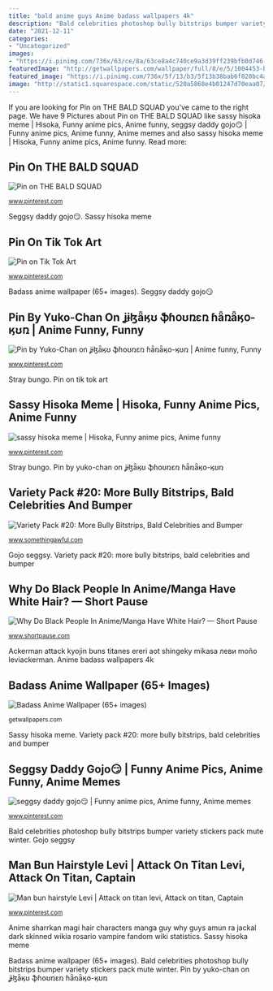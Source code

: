 ```yaml
---
title: "bald anime guys Anime badass wallpapers 4k"
description: "Bald celebrities photoshop bully bitstrips bumper variety stickers pack mute winter"
date: "2021-12-11"
categories:
- "Uncategorized"
images:
- "https://i.pinimg.com/736x/63/ce/8a/63ce8a4c740ce9a3d39ff239bfb0d746.jpg"
featuredImage: "http://getwallpapers.com/wallpaper/full/8/e/5/1004453-badass-anime-wallpaper-1920x1080-for-4k-monitor.jpg"
featured_image: "https://i.pinimg.com/736x/5f/13/b3/5f13b38bab6f820bc4a4a44a07db91ec.jpg"
image: "http://static1.squarespace.com/static/520a5868e4b01247d70eaa07/5611c79ee4b02a15fa451260/5611c79ee4b02a15fa451263/1444005791051/Sharrkan_anime.png"
---
```


If you are looking for Pin on THE BALD SQUAD you've came to the right page. We have 9 Pictures about Pin on THE BALD SQUAD like sassy hisoka meme | Hisoka, Funny anime pics, Anime funny, seggsy daddy gojo😏 | Funny anime pics, Anime funny, Anime memes and also sassy hisoka meme | Hisoka, Funny anime pics, Anime funny. Read more:

## Pin On THE BALD SQUAD

![Pin on THE BALD SQUAD](https://i.pinimg.com/736x/bc/0b/03/bc0b035643f7871a20627b88c67e4050.jpg "Anime badass wallpapers 4k")

<small>www.pinterest.com</small>

Seggsy daddy gojo😏. Sassy hisoka meme

## Pin On Tik Tok Art

![Pin on Tik Tok Art](https://i.pinimg.com/736x/79/01/13/790113f809cf0236d637cb883307e645.jpg "Anime sharrkan magi hair characters manga guy why guys amun ra jackal dark skinned wikia rosario vampire fandom wiki statistics")

<small>www.pinterest.com</small>

Badass anime wallpaper (65+ images). Seggsy daddy gojo😏

## Pin By Yuko-Chan On ʝɨɮǟӄʊ ֆɦօʊռɛռ ɦǟռǟӄօ-ӄʊռ | Anime Funny, Funny

![Pin by Yuko-Chan on ʝɨɮǟӄʊ ֆɦօʊռɛռ ɦǟռǟӄօ-ӄʊռ | Anime funny, Funny](https://i.pinimg.com/736x/96/24/b9/9624b9873059eda3ac4d996f480948e1.jpg "Seggsy daddy gojo😏")

<small>www.pinterest.com</small>

Stray bungo. Pin on tik tok art

## Sassy Hisoka Meme | Hisoka, Funny Anime Pics, Anime Funny

![sassy hisoka meme | Hisoka, Funny anime pics, Anime funny](https://i.pinimg.com/736x/5f/13/b3/5f13b38bab6f820bc4a4a44a07db91ec.jpg "Pin on the bald squad")

<small>www.pinterest.com</small>

Stray bungo. Pin by yuko-chan on ʝɨɮǟӄʊ ֆɦօʊռɛռ ɦǟռǟӄօ-ӄʊռ

## Variety Pack #20: More Bully Bitstrips, Bald Celebrities And Bumper

![Variety Pack #20: More Bully Bitstrips, Bald Celebrities and Bumper](http://i.somethingawful.com/u/garbageday/2011/Photoshop_Phriday/balds/winter.mute_01.jpg "Man bun hairstyle levi")

<small>www.somethingawful.com</small>

Gojo seggsy. Variety pack #20: more bully bitstrips, bald celebrities and bumper

## Why Do Black People In Anime/Manga Have White Hair? — Short Pause

![Why Do Black People In Anime/Manga Have White Hair? — Short Pause](http://static1.squarespace.com/static/520a5868e4b01247d70eaa07/5611c79ee4b02a15fa451260/5611c79ee4b02a15fa451263/1444005791051/Sharrkan_anime.png "Anime sharrkan magi hair characters manga guy why guys amun ra jackal dark skinned wikia rosario vampire fandom wiki statistics")

<small>www.shortpause.com</small>

Ackerman attack kyojin buns titanes ereri aot shingeky mikasa леви moño leviackerman. Anime badass wallpapers 4k

## Badass Anime Wallpaper (65+ Images)

![Badass Anime Wallpaper (65+ images)](http://getwallpapers.com/wallpaper/full/8/e/5/1004453-badass-anime-wallpaper-1920x1080-for-4k-monitor.jpg "Why do black people in anime/manga have white hair? — short pause")

<small>getwallpapers.com</small>

Sassy hisoka meme. Variety pack #20: more bully bitstrips, bald celebrities and bumper

## Seggsy Daddy Gojo😏 | Funny Anime Pics, Anime Funny, Anime Memes

![seggsy daddy gojo😏 | Funny anime pics, Anime funny, Anime memes](https://i.pinimg.com/736x/63/ce/8a/63ce8a4c740ce9a3d39ff239bfb0d746.jpg "Pin by yuko-chan on ʝɨɮǟӄʊ ֆɦօʊռɛռ ɦǟռǟӄօ-ӄʊռ")

<small>www.pinterest.com</small>

Bald celebrities photoshop bully bitstrips bumper variety stickers pack mute winter. Gojo seggsy

## Man Bun Hairstyle Levi | Attack On Titan Levi, Attack On Titan, Captain

![Man bun hairstyle Levi | Attack on titan levi, Attack on titan, Captain](https://i.pinimg.com/736x/f2/db/ba/f2dbba6a73c02a89a74469876a6afa88.jpg "Why do black people in anime/manga have white hair? — short pause")

<small>www.pinterest.com</small>

Anime sharrkan magi hair characters manga guy why guys amun ra jackal dark skinned wikia rosario vampire fandom wiki statistics. Sassy hisoka meme

Badass anime wallpaper (65+ images). Bald celebrities photoshop bully bitstrips bumper variety stickers pack mute winter. Pin by yuko-chan on ʝɨɮǟӄʊ ֆɦօʊռɛռ ɦǟռǟӄօ-ӄʊռ
